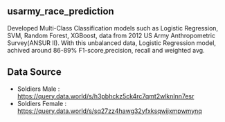 ## usarmy_race_prediction


Developed Multi-Class Classification models such as Logistic Regression, SVM, Random Forest, XGBoost, data from 2012 US Army Anthropometric Survey(ANSUR II). With this unbalanced data, Logistic Regression model, achived around 86-89% F1-score,precision, recall and weighted avg.

## Data Source
- Soldiers Male : https://query.data.world/s/h3pbhckz5ck4rc7qmt2wlknlnn7esr
- Soldiers Female : https://query.data.world/s/sq27zz4hawg32yfxksqwijxmpwmynq

